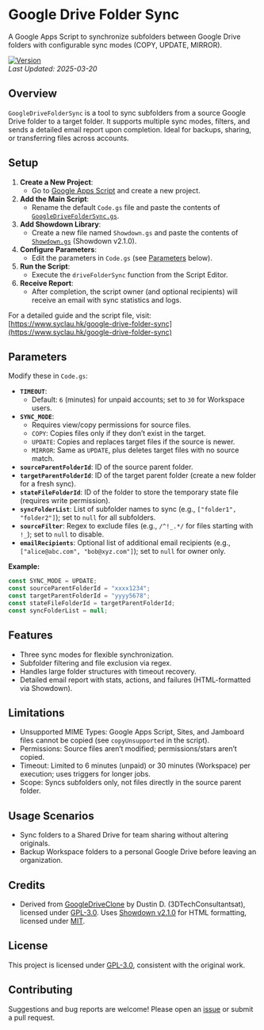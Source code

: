 # Google Drive Folder Sync

A Google Apps Script to synchronize subfolders between Google Drive folders with configurable sync modes (COPY, UPDATE, MIRROR).

[![Version](https://img.shields.io/badge/version-1.2.0-blue)](https://github.com/charlotte-lau-hk/GoogleDriveFolderSync/releases)  
*Last Updated: 2025-03-20*

## Overview

`GoogleDriveFolderSync` is a tool to sync subfolders from a source Google Drive folder to a target folder. It supports multiple sync modes, filters, and sends a detailed email report upon completion. Ideal for backups, sharing, or transferring files across accounts.

## Setup

1. **Create a New Project**:
   - Go to [Google Apps Script](https://script.google.com) and create a new project.
2. **Add the Main Script**:
   - Rename the default `Code.gs` file and paste the contents of [`GoogleDriveFolderSync.gs`](GoogleDriveFolderSync.gs).
3. **Add Showdown Library**:
   - Create a new file named `Showdown.gs` and paste the contents of [`Showdown.gs`](Showdown.gs) (Showdown v2.1.0).
4. **Configure Parameters**:
   - Edit the parameters in `Code.gs` (see [Parameters](#parameters) below).
5. **Run the Script**:
   - Execute the `driveFolderSync` function from the Script Editor.
6. **Receive Report**:
   - After completion, the script owner (and optional recipients) will receive an email with sync statistics and logs.

For a detailed guide and the script file, visit:  
[https://www.syclau.hk/google-drive-folder-sync](https://www.syclau.hk/google-drive-folder-sync)

## Parameters

Modify these in `Code.gs`:
- **`TIMEOUT`**:
  - Default: `6` (minutes) for unpaid accounts; set to `30` for Workspace users.
- **`SYNC_MODE`**:
  - Requires view/copy permissions for source files.
  - `COPY`: Copies files only if they don’t exist in the target.
  - `UPDATE`: Copies and replaces target files if the source is newer.
  - `MIRROR`: Same as `UPDATE`, plus deletes target files with no source match.
- **`sourceParentFolderId`**: ID of the source parent folder.
- **`targetParentFolderId`**: ID of the target parent folder (create a new folder for a fresh sync).
- **`stateFileFolderId`**: ID of the folder to store the temporary state file (requires write permission).
- **`syncFolderList`**: List of subfolder names to sync (e.g., `["folder1", "folder2"]`); set to `null` for all subfolders.
- **`sourceFilter`**: Regex to exclude files (e.g., `/^!_.*/` for files starting with `!_`); set to `null` to disable.
- **`emailRecipients`**: Optional list of additional email recipients (e.g., `["alice@abc.com", "bob@xyz.com"]`); set to `null` for owner only.

**Example:**
```javascript
const SYNC_MODE = UPDATE;
const sourceParentFolderId = "xxxx1234";
const targetParentFolderId = "yyyy5678";
const stateFileFolderId = targetParentFolderId;
const syncFolderList = null;
```

## Features
- Three sync modes for flexible synchronization.
- Subfolder filtering and file exclusion via regex.
- Handles large folder structures with timeout recovery.
- Detailed email report with stats, actions, and failures (HTML-formatted via Showdown).

## Limitations
- Unsupported MIME Types: Google Apps Script, Sites, and Jamboard files cannot be copied (see `copyUnsupported` in the script).
- Permissions: Source files aren’t modified; permissions/stars aren’t copied.
- Timeout: Limited to 6 minutes (unpaid) or 30 minutes (Workspace) per execution; uses triggers for longer jobs.
- Scope: Syncs subfolders only, not files directly in the source parent folder.

## Usage Scenarios
- Sync folders to a Shared Drive for team sharing without altering originals.
- Backup Workspace folders to a personal Google Drive before leaving an organization.

## Credits
- Derived from [GoogleDriveClone](https://github.com/3DTechConsultants/GoogleDriveClone/) by Dustin D. (3DTechConsultantsat), licensed under [GPL-3.0](https://www.gnu.org/licenses/gpl-3.0.en.html).
Uses [Showdown v2.1.0](https://github.com/showdownjs/showdown) for HTML formatting, licensed under [MIT](https://opensource.org/licenses/MIT).

## License
This project is licensed under [GPL-3.0](https://grok.com/chat/LICENSE), consistent with the original work.

## Contributing
Suggestions and bug reports are welcome! Please open an [issue](https://github.com/charlotte-lau-hk/GoogleDriveFolderSync/issues) or submit a pull request.



